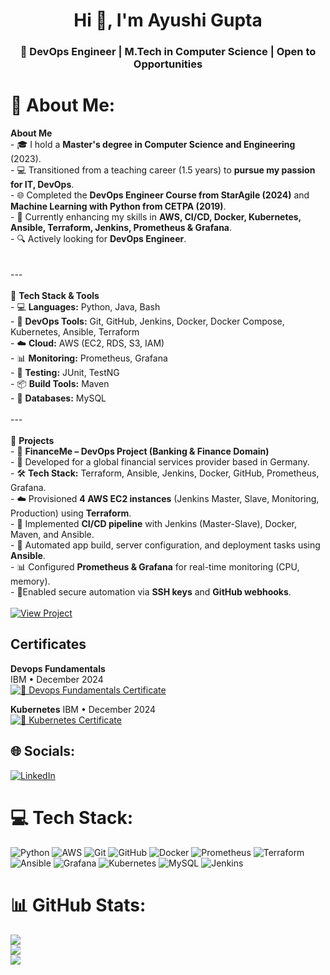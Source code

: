 <h1 align="center">Hi 👋, I'm Ayushi Gupta</h1>
<h3 align="center">🚀 DevOps Engineer | M.Tech in Computer Science | Open to Opportunities</h3>


# 💫 About Me:
 **About Me**  <br>- 🎓 I hold a **Master's degree in Computer Science and Engineering** (2023).  <br>- 💻 Transitioned from a teaching career (1.5 years) to **pursue my passion for IT, DevOps**.  <br>- 🌐 Completed the **DevOps Engineer Course from StarAgile (2024)** and **Machine Learning with Python from CETPA (2019)**.  <br>- 🧠 Currently enhancing my skills in **AWS, CI/CD, Docker, Kubernetes, Ansible, Terraform, Jenkins, Prometheus & Grafana**.    <br>- 🔍 Actively looking for **DevOps Engineer**.  <br><br><br>---<br><br>🚀 **Tech Stack & Tools**  <br>- 💻 **Languages:** Python, Java, Bash  <br>- 🔧 **DevOps Tools:** Git, GitHub, Jenkins, Docker, Docker Compose, Kubernetes, Ansible, Terraform  <br>- ☁️ **Cloud:** AWS (EC2, RDS, S3, IAM)  <br>- 📊 **Monitoring:** Prometheus, Grafana  <br>- 🧪 **Testing:** JUnit, TestNG  <br>- 📦 **Build Tools:** Maven  <br>- 💾 **Databases:** MySQL <br><br>---<br><br>📌 **Projects**  <br>- 🏦 **FinanceMe – DevOps Project (Banking & Finance Domain)**  <br>- 🚀 Developed for a global financial services provider based in Germany. <br>- 🛠️ **Tech Stack:** Terraform, Ansible, Jenkins, Docker, GitHub, Prometheus, Grafana. <br>- ☁️ Provisioned **4 AWS EC2 instances** (Jenkins Master, Slave, Monitoring, Production) using **Terraform**. <br>- 🔄 Implemented **CI/CD pipeline** with Jenkins (Master-Slave), Docker, Maven, and Ansible. <br>- 🧩 Automated app build, server configuration, and deployment tasks using **Ansible**. <br>- 📊 Configured **Prometheus & Grafana** for real-time monitoring (CPU, memory). <br>- 🔐Enabled secure automation via **SSH keys** and **GitHub webhooks**. <br><br> [![View Project](https://img.shields.io/badge/View_Project_PDF-Orange?style=for-the-badge)](https://ayushigupta-11.github.io/FinanceMe/Capstone-Project-Banking-And-Finance_.pdf)

## Certificates
**Devops Fundamentals**  
IBM • December 2024 <br>
[![🏅 Devops Fundamentals Certificate](https://img.shields.io/badge/View%20My%20Certificate-%23F4800.svg?style=for-the-badge&logo=readthedocs&logoColor=white)](https://drive.google.com/uc?id=1YG3DbGJJkzq9oDPUqWNRUGxTf-X0aFIS)

**Kubernetes**
IBM • December 2024 <br>
[![🏅 Kubernetes Certificate](https://img.shields.io/badge/View%20My%20Certificate-28a745?style=for-the-badge&logo=readthedocs&logoColor=white)](https://drive.google.com/uc?id=1LVOLJV0EtyksW8jwn4fC7RvvuIjG0ryo)


## 🌐 Socials:
[![LinkedIn](https://img.shields.io/badge/LinkedIn-%230077B5.svg?logo=linkedin&logoColor=orange)](https://www.linkedin.com/in/ayushi-gupta1211/)

# 💻 Tech Stack:
![Python](https://img.shields.io/badge/python-3670A0?style=for-the-badge&logo=python&logoColor=ffdd54) ![AWS](https://img.shields.io/badge/AWS-%23FF9900.svg?style=for-the-badge&logo=amazon-aws&logoColor=white) ![Git](https://img.shields.io/badge/git-%23F05033.svg?style=for-the-badge&logo=git&logoColor=white) ![GitHub](https://img.shields.io/badge/github-%23121011.svg?style=for-the-badge&logo=github&logoColor=white) ![Docker](https://img.shields.io/badge/docker-%230db7ed.svg?style=for-the-badge&logo=docker&logoColor=white) ![Prometheus](https://img.shields.io/badge/Prometheus-E6522C?style=for-the-badge&logo=Prometheus&logoColor=white) ![Terraform](https://img.shields.io/badge/terraform-%235835CC.svg?style=for-the-badge&logo=terraform&logoColor=white) ![Ansible](https://img.shields.io/badge/ansible-%231A1918.svg?style=for-the-badge&logo=ansible&logoColor=white) ![Grafana](https://img.shields.io/badge/grafana-%23F46800.svg?style=for-the-badge&logo=grafana&logoColor=white) ![Kubernetes](https://img.shields.io/badge/kubernetes-%23326ce5.svg?style=for-the-badge&logo=kubernetes&logoColor=white) ![MySQL](https://img.shields.io/badge/mysql-4479A1.svg?style=for-the-badge&logo=mysql&logoColor=white) ![Jenkins](https://img.shields.io/badge/jenkins-%232C5263.svg?style=for-the-badge&logo=jenkins&logoColor=white)
# 📊 GitHub Stats:
![](https://github-readme-stats.vercel.app/api?username=AyushiGupta-11&theme=dark&hide_border=false&include_all_commits=false&count_private=false)<br/>
![](https://nirzak-streak-stats.vercel.app/?user=AyushiGupta-11&theme=dark&hide_border=false)<br/>
![](https://github-readme-stats.vercel.app/api/top-langs/?username=AyushiGupta-11&theme=dark&hide_border=false&include_all_commits=false&count_private=false&layout=compact)

<!-- Proudly created with GPRM ( https://gprm.itsvg.in ) -->
